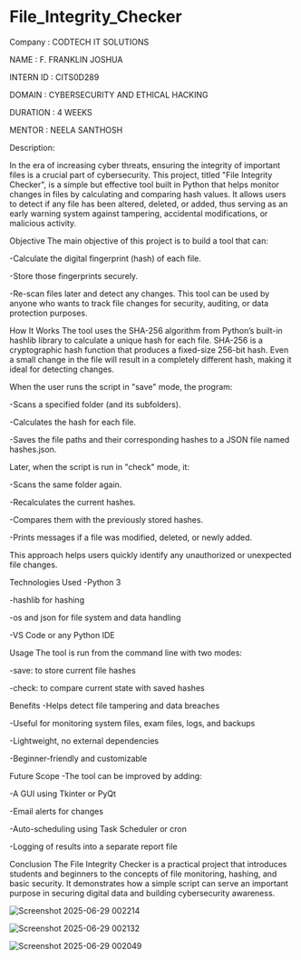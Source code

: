 # File_Integrity_Checker

Company : CODTECH IT SOLUTIONS

NAME : F. FRANKLIN JOSHUA

INTERN ID : CITS0D289

DOMAIN : CYBERSECURITY AND ETHICAL HACKING

DURATION : 4 WEEKS

MENTOR : NEELA SANTHOSH

Description:

In the era of increasing cyber threats, ensuring the integrity of important files is a crucial part of cybersecurity. This project, titled "File Integrity Checker", is a simple but effective tool built in Python that helps monitor changes in files by calculating and comparing hash values. It allows users to detect if any file has been altered, deleted, or added, thus serving as an early warning system against tampering, accidental modifications, or malicious activity.

Objective
The main objective of this project is to build a tool that can:

-Calculate the digital fingerprint (hash) of each file.

-Store those fingerprints securely.

-Re-scan files later and detect any changes.
This tool can be used by anyone who wants to track file changes for security, auditing, or data protection purposes.

 How It Works
The tool uses the SHA-256 algorithm from Python’s built-in hashlib library to calculate a unique hash for each file. SHA-256 is a cryptographic hash function that produces a fixed-size 256-bit hash. Even a small change in the file will result in a completely different hash, making it ideal for detecting changes.

When the user runs the script in "save" mode, the program:

-Scans a specified folder (and its subfolders).

-Calculates the hash for each file.

-Saves the file paths and their corresponding hashes to a JSON file named hashes.json.

Later, when the script is run in "check" mode, it:

-Scans the same folder again.

-Recalculates the current hashes.

-Compares them with the previously stored hashes.

-Prints messages if a file was modified, deleted, or newly added.

This approach helps users quickly identify any unauthorized or unexpected file changes.

Technologies Used
-Python 3

-hashlib for hashing

-os and json for file system and data handling

-VS Code or any Python IDE

Usage
The tool is run from the command line with two modes:

-save: to store current file hashes

-check: to compare current state with saved hashes

Benefits
-Helps detect file tampering and data breaches

-Useful for monitoring system files, exam files, logs, and backups

-Lightweight, no external dependencies

-Beginner-friendly and customizable

Future Scope
-The tool can be improved by adding:

-A GUI using Tkinter or PyQt

-Email alerts for changes

-Auto-scheduling using Task Scheduler or cron

-Logging of results into a separate report file

Conclusion
The File Integrity Checker is a practical project that introduces students and beginners to the concepts of file monitoring, hashing, and basic security. It demonstrates how a simple script can serve an important purpose in securing digital data and building cybersecurity awareness.


![Screenshot 2025-06-29 002214](https://github.com/user-attachments/assets/0b334aa6-a58c-4a10-bed1-37c58e50ac7d)


![Screenshot 2025-06-29 002132](https://github.com/user-attachments/assets/e37e6766-507a-4113-ae28-67eba8037c54)


![Screenshot 2025-06-29 002049](https://github.com/user-attachments/assets/11334add-96cf-491b-8d3c-26c18039b111)

